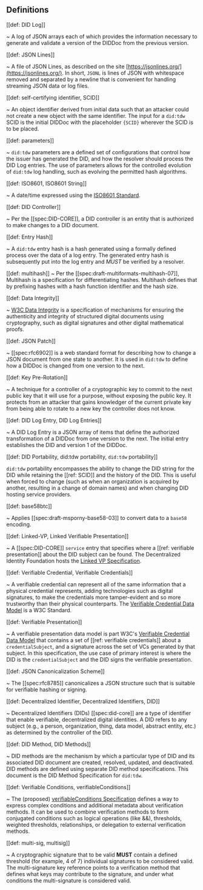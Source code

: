 ## Definitions

[[def: DID Log]]

~ A log of JSON arrays each of which provides the information necessary to
generate and validate a version of the DIDDoc from the previous version.

[[def: JSON Lines]]

~ A file of JSON Lines, as described on the site
[https://jsonlines.org/](https://jsonlines.org/). In short, `JSONL` is lines of JSON with
whitespace removed and separated by a newline that is convenient for handling
streaming JSON data or log files.

[[def: self-certifying identifier, SCID]]

~ An object identifier derived from initial data such that an attacker could not
create a new object with the same identifier. The input for a `did:tdw` SCID is
the initial DIDDoc with the placeholder `{SCID}` wherever the SCID is to be
placed.

[[def: parameters]]

~ `did:tdw` parameters are a defined set of configurations that control how the
issuer has generated the DID, and how the resolver should process the DID Log
entries. The use of parameters allows for the controlled evolution of `did:tdw`
log handling, such as evolving the permitted hash algorithms.

[[def: ISO8601, ISO8601 String]]

~ A date/time expressed using the [ISO8601
Standard](https://en.wikipedia.org/wiki/ISO_8601).

[[def: DID Controller]]

~ Per the [[spec:DID-CORE]], a DID controller is an entity that is authorized to
make changes to a DID document.

[[def: Entry Hash]]

~ A `did:tdw` entry hash is a hash generated using a formally defined process over
the data of a log entry. The generated entry hash is subsequently put into the
log entry and *MUST* be verified by a resolver.

[[def: multihash]]
~ Per the [[spec:draft-multiformats-multihash-07]], Multihash is a specification for differentiating hashes. Multihash defines that by prefixing hashes with a hash function identifier and the hash size.

[[def: Data Integrity]]

~ [W3C Data
Integrity](https://www.w3.org/community/reports/credentials/CG-FINAL-data-integrity-20220722/)
is a specification of mechanisms for ensuring the authenticity and integrity of
structured digital documents using cryptography, such as digital signatures and
other digital mathematical proofs.

[[def: JSON Patch]]

~ [[spec:rfc6902]] is a web
standard format for describing how to change a JSON document from one state to
another. It is used in `did:tdw` to define how a DIDDoc is changed from one
version to the next.

[[def: Key Pre-Rotation]]

~ A technique for a controller of a cryptographic key to commit to the next public
key that it will use for a purpose, without exposing the public key. It protects
from an attacker that gains knowledger of the current private key from being
able to rotate to a new key the controller does not know.

[[def: DID Log Entry, DID Log Entries]]

~ A DID Log Entry is a JSON array of items that define the authorized
transformation of a DIDDoc from one version to the next. The initial entry
establishes the DID and version 1 of the DIDDoc.

[[def: DID Portability, did:tdw portability, `did:tdw` portability]]

`did:tdw` portability encompasses the ability to change the DID string for the
DID while retaining the [[ref: SCID]] and the history of the DID. This is useful
when forced to change (such as when an organization is acquired by another,
resulting in a change of domain names) and when changing DID hosting service
providers.

[[def: base58btc]]

~ Applies [[spec:draft-msporny-base58-03]] to convert
data to a `base58` encoding.

[[def: Linked-VP, Linked Verifiable Presentation]]

~ A [[spec:DID-CORE]] `service` entry that specifies where a [[ref: verifiable presentation]] about the
DID subject can be found. The Decentralized Identity Foundation hosts the [Linked VP Specification](https://identity.foundation/linked-vp/).

[[def: Verifiable Credential, Verifiable Credentials]]

~ A verifiable credential can represent all of the same information that a physical credential represents, adding technologies such as digital signatures, to make the credentials more tamper-evident and so more trustworthy than their physical counterparts. The [Verifiable Credential Data Model](https://www.w3.org/TR/vc-data-model/) is a W3C Standard.

[[def: Verifiable Presentation]]

~ A verifiable presentation data model is part W3C's [Verifiable Credential Data
Model](https://www.w3.org/TR/vc-data-model/) that contains a set of [[ref:
verifiable credentials]] about a `credentialSubject`, and a signature across the
set of VCs generated by that subject. In this specification, the use case of
primary interest is where the DID is the `credentialSubject` and the DID signs
the verifiable presentation.

[[def: JSON Canonicalization Scheme]]

~ The [[spec:rfc8785]] canonicalizes a JSON
structure such that is suitable for verifiable hashing or signing.

[[def: Decentralized Identifier, Decentralized Identifiers, DID]]

~ Decentralized Identifiers (DIDs) [[spec:did-core]] are a type of identifier that enable
verifiable, decentralized digital identities. A DID refers to any subject (e.g.,
a person, organization, thing, data model, abstract entity, etc.) as determined
by the controller of the DID.

[[def: DID Method, DID Methods]]

~ DID methods are the mechanism by which a particular type of DID and its
associated DID document are created, resolved, updated, and deactivated. DID
methods are defined using separate DID method specifications. This document is
the DID Method Specification for `did:tdw`.

[[def: Verifiable Conditions, verifiableConditions]]

~ The (proposed) [verifiableConditions
Specification](https://github.com/w3c-ccg/verifiable-conditions) defines a way
to express complex conditions and additional metadata about verification
methods. It can be used to combine verification methods to form conjugated
conditions such as logical operations (like &&), thresholds, weighted
thresholds, relationships, or delegation to external verification methods.

[[def: multi-sig, multisig]]

~ A cryptographic signature that to be valid **MUST** contain a defined threshold
(for example, 4 of 7) individual signatures to be considered valid. The
multi-signature key reference points to a verification method that defines what
keys may contribute to the signature, and under what conditions the
multi-signature is considered valid.

